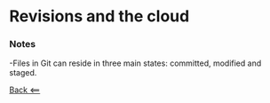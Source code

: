 # Revisions and the cloud

### Notes
-Files in Git can reside in three main states: committed, modified and staged.

[Back <==](README.md)
